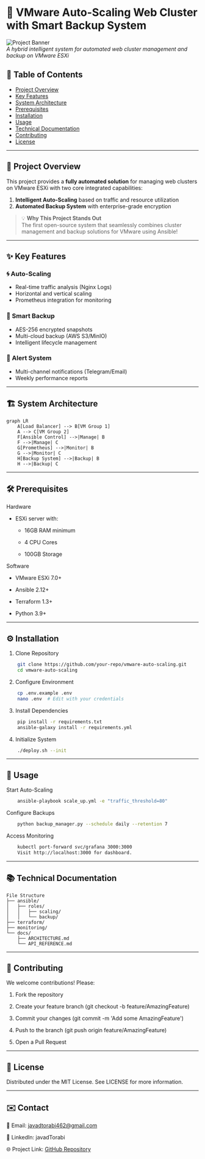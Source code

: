 # 🚀 VMware Auto-Scaling Web Cluster with Smart Backup System

![Project Banner](https://via.placeholder.com/1500x500?text=Auto-Scaling+Web+Cluster+with+Smart+Backup)  
*A hybrid intelligent system for automated web cluster management and backup on VMware ESXi*

## 📌 Table of Contents
- [Project Overview](#-project-overview)
- [Key Features](#-key-features)
- [System Architecture](#-system-architecture)
- [Prerequisites](#-prerequisites)
- [Installation](#%EF%B8%8F-installation)
- [Usage](#-usage)
- [Technical Documentation](#-technical-documentation)
- [Contributing](#-contributing)
- [License](#-license)

---

## 🌟 Project Overview

This project provides a **fully automated solution** for managing web clusters on VMware ESXi with two core integrated capabilities:

1. **Intelligent Auto-Scaling** based on traffic and resource utilization
2. **Automated Backup System** with enterprise-grade encryption

> 💡 **Why This Project Stands Out**  
> The first open-source system that seamlessly combines cluster management and backup solutions for VMware using Ansible!

---

## ✨ Key Features

### 🌀 Auto-Scaling
- Real-time traffic analysis (Nginx Logs)
- Horizontal and vertical scaling
- Prometheus integration for monitoring

### 💾 Smart Backup
- AES-256 encrypted snapshots
- Multi-cloud backup (AWS S3/MinIO)
- Intelligent lifecycle management

### 🔔 Alert System
- Multi-channel notifications (Telegram/Email)
- Weekly performance reports

---

## 🏗 System Architecture

```mermaid
graph LR
    A[Load Balancer] --> B[VM Group 1]
    A --> C[VM Group 2]
    F[Ansible Control] -->|Manage| B
    F -->|Manage| C
    G[Prometheus] -->|Monitor| B
    G -->|Monitor| C
    H[Backup System] -->|Backup| B
    H -->|Backup| C
```

---

## 🛠 Prerequisites
Hardware
- ESXi server with:

    - 16GB RAM minimum

    - 4 CPU Cores

    - 100GB Storage


Software
- VMware ESXi 7.0+

- Ansible 2.12+

- Terraform 1.3+

- Python 3.9+

---


## ⚙️ Installation

1. Clone Repository

```bash
    git clone https://github.com/your-repo/vmware-auto-scaling.git
    cd vmware-auto-scaling
```

2. Configure Environment

```bash
    cp .env.example .env
    nano .env  # Edit with your credentials
```

3. Install Dependencies
```bash
    pip install -r requirements.txt
    ansible-galaxy install -r requirements.yml
```

4. Initialize System
```bash
    ./deploy.sh --init
```

---

## 🎯 Usage

Start Auto-Scaling

```bash
    ansible-playbook scale_up.yml -e "traffic_threshold=80"
```

Configure Backups
```bash
    python backup_manager.py --schedule daily --retention 7
```

Access Monitoring

```bash
    kubectl port-forward svc/grafana 3000:3000
    Visit http://localhost:3000 for dashboard.
```

---

## 📚 Technical Documentation
    File Structure
    ├── ansible/
    │   ├── roles/
    │   │   ├── scaling/
    │   │   └── backup/
    ├── terraform/
    ├── monitoring/
    └── docs/
        ├── ARCHITECTURE.md
        └── API_REFERENCE.md

---

## 🤝 Contributing
We welcome contributions! Please:

1. Fork the repository

2. Create your feature branch (git checkout -b feature/AmazingFeature)

3. Commit your changes (git commit -m 'Add some AmazingFeature')

4. Push to the branch (git push origin feature/AmazingFeature)

5. Open a Pull Request

---


## 📜 License

Distributed under the MIT License. See LICENSE for more information.

---

## ✉️ Contact

📧 Email: javadtorabi462@gmail.com

💼 LinkedIn: javadTorabi

🌐 Project Link: [GitHub Repository](https://github.com/JavadTorabiKh/Auto-ScalingWebCluster)



